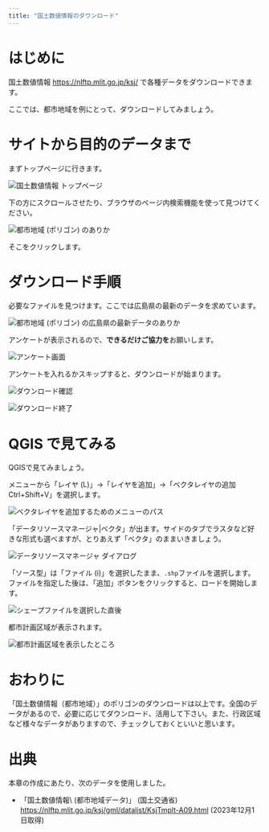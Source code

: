 ```yaml
---
title: "国土数値情報のダウンロード"
---
```


# はじめに

国土数値情報 https://nlftp.mlit.go.jp/ksj/ で各種データをダウンロードできます。

ここでは、都市地域を例にとって、ダウンロードしてみましょう。

# サイトから目的のデータまで

まずトップページに行きます。

![国土数値情報 トップページ](https://github.com/boiledorange73/zenn-content/raw/main/books-images/pgis-cookbook-analysis/dl-ksj_01-ksjtop.png)

下の方にスクロールさせたり、ブラウザのページ内検索機能を使って見つけてください。

![都市地域 (ポリゴン) のありか](https://github.com/boiledorange73/zenn-content/raw/main/books-images/pgis-cookbook-analysis/dl-ksj_03-select.png)

そこをクリックします。

# ダウンロード手順

必要なファイルを見つけます。ここでは広島県の最新のデータを求めています。

![都市地域 (ポリゴン) の広島県の最新データのありか](https://github.com/boiledorange73/zenn-content/raw/main/books-images/pgis-cookbook-analysis/dl-ksj_04-hirosima.png)

アンケートが表示されるので、**できるだけご協力を**お願いします。

![アンケート画面](https://github.com/boiledorange73/zenn-content/raw/main/books-images/pgis-cookbook-analysis/dl-ksj_05-enq.png)

アンケートを入れるかスキップすると、ダウンロードが始まります。

![ダウンロード確認](https://github.com/boiledorange73/zenn-content/raw/main/books-images/pgis-cookbook-analysis/dl-ksj_06-dl.png)

![ダウンロード終了](https://github.com/boiledorange73/zenn-content/raw/main/books-images/pgis-cookbook-analysis/dl-ksj_07-dldone.png)


# QGIS で見てみる

QGISで見てみましょう。

メニューから「レイヤ (L)」→「レイヤを追加」→「ベクタレイヤの追加 Ctrl+Shift+V」を選択します。

![ベクタレイヤを追加するためのメニューのパス](https://github.com/boiledorange73/zenn-content/raw/main/books-images/pgis-cookbook-analysis/dl-fpoly_06-qgis-add-menuall.png)

「データリソースマネージャ|ベクタ」が出ます。サイドのタブでラスタなど好きな形式も選べますが、とりあえず「ベクタ」のままいきましょう。

![データリソースマネージャ ダイアログ](https://github.com/boiledorange73/zenn-content/raw/main/books-images/pgis-cookbook-analysis/dl-fpoly_07-qgis-add-dialog-initial.png)

「ソース型」は「ファイル (i)」を選択したまま、``.shp``ファイルを選択します。ファイルを指定した後は、「追加」ボタンをクリックすると、ロードを開始します。

![シェープファイルを選択した直後](https://github.com/boiledorange73/zenn-content/raw/main/books-images/pgis-cookbook-analysis/dl-ksj_08-qgis-add-dialog-selected.png)

都市計画区域が表示されます。

![都市計画区域を表示したところ](https://github.com/boiledorange73/zenn-content/raw/main/books-images/pgis-cookbook-analysis/dl-ksj_09-qgis-firstview.png)

# おわりに

「国土数値情報（都市地域）」のポリゴンのダウンロードは以上です。全国のデータがあるので、必要に応じてダウンロード、活用して下さい。また、行政区域など様々なデータがありますので、チェックしておくといいと思います。

# 出典

本章の作成にあたり、次のデータを使用しました。

* 「国土数値情報\ (都市地域データ)」 (国土交通省) https://nlftp.mlit.go.jp/ksj/gml/datalist/KsjTmplt-A09.html (2023年12月1日取得)
